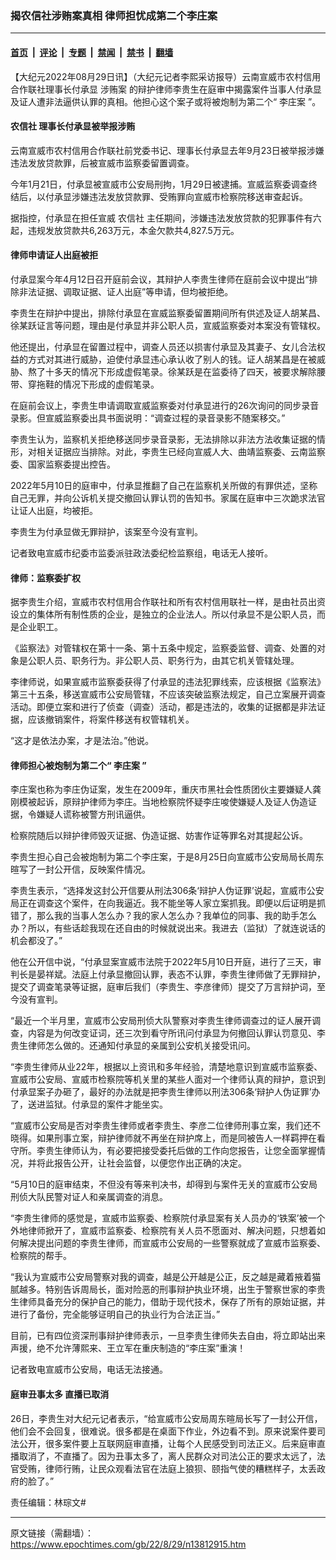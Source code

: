 ### 揭农信社涉贿案真相 律师担忧成第二个李庄案

---

#### [首页](../../../..?n13812915) &nbsp;|&nbsp; [评论](../../../../../epoch-comment?n13812915) &nbsp;|&nbsp; [专题](../../../../../epoch-special?n13812915) &nbsp;|&nbsp; [禁闻](../../../../../epoch-news?n13812915) &nbsp;|&nbsp; [禁书](../../../../../books?n13812915) &nbsp;|&nbsp; [翻墙](https://github.com/gfw-breaker/nogfw/blob/master/README.md?n13812915)


<div class="post_content" id="artbody" itemprop="articleBody">
 <!-- article content begin -->
 <p>
  【大纪元2022年08月29日讯】（大纪元记者李熙采访报导）云南宣威市农村信用合作联社理事长付承显
  <ok href="https://www.epochtimes.com/gb/tag/%E6%B6%89%E8%B4%BF%E6%A1%88.html">
   涉贿案
  </ok>
  的辩护律师李贵生在庭审中揭露案件当事人付承显及证人遭非法逼供认罪的真相。他担心这个案子或将被炮制为第二个“
  <ok href="https://www.epochtimes.com/gb/tag/%E6%9D%8E%E5%BA%84%E6%A1%88.html">
   李庄案
  </ok>
  ”。
 </p>
 <h4>
  <ok href="https://www.epochtimes.com/gb/tag/%E5%86%9C%E4%BF%A1%E7%A4%BE.html">
   农信社
  </ok>
  理事长付承显被举报涉贿
 </h4>
 <p>
  云南宣威市农村信用合作联社前党委书记、理事长付承显去年9月23日被举报涉嫌违法发放贷款罪，后被宣威市监察委留置调查。
 </p>
 <p>
  今年1月21日，付承显被宣威市公安局刑拘，1月29日被逮捕。宣威监察委调查终结后，以付承显涉嫌违法发放贷款罪、受贿罪向宣威市检察院移送审查起诉。
 </p>
 <p>
  据指控，付承显在担任宣威
  <ok href="https://www.epochtimes.com/gb/tag/%E5%86%9C%E4%BF%A1%E7%A4%BE.html">
   农信社
  </ok>
  主任期间，涉嫌违法发放贷款的犯罪事件有六起，违规发放贷款共6,263万元，本金欠款共4,827.5万元。
 </p>
 <h4>
  律师申请证人出庭被拒
 </h4>
 <p>
  付承显案今年4月12日召开庭前会议，其辩护人李贵生律师在庭前会议中提出“排除非法证据、调取证据、证人出庭”等申请，但均被拒绝。
 </p>
 <p>
  李贵生在辩护中提出，排除付承显在宣威监察委留置期间所有供述及证人胡某昌、徐某跃证言等问题，理由是付承显并非公职人员，宣威监察委对本案没有管辖权。
 </p>
 <p>
  他还提出，付承显在留置过程中，调查人员还以损害付承显及其妻子、女儿合法权益的方式对其进行威胁，迫使付承显违心承认收了别人的钱。证人胡某昌是在被威胁、熬了十多天的情况下形成虚假笔录。徐某跃是在监委待了四天，被要求解除腰带、穿拖鞋的情况下形成的虚假笔录。
 </p>
 <p>
  在庭前会议上，李贵生申请调取宣威监察委对付承显进行的26次询问的同步录音录影。但宣威监察委出具书面说明：“调查过程的录音录影不随案移交。”
 </p>
 <p>
  李贵生认为，监察机关拒绝移送同步录音录影，无法排除以非法方法收集证据的情形，对相关证据应当排除。对此，李贵生已经向宣威人大、曲靖监察委、云南监察委、国家监察委提出控告。
 </p>
 <p>
  2022年5月10日的庭审中，付承显推翻了自己在监察机关所做的有罪供述，坚称自己无罪，并向公诉机关提交撤回认罪认罚的告知书。家属在庭审中三次跪求法官让证人出庭，均被拒。
 </p>
 <p>
  李贵生为付承显做无罪辩护，该案至今没有宣判。
 </p>
 <p>
  记者致电宣威市纪委市监委派驻政法委纪检监察组，电话无人接听。
 </p>
 <h4>
  律师：监察委扩权
 </h4>
 <p>
  据李贵生介绍，宣威市农村信用合作联社和所有农村信用联社一样，是由社员出资设立的集体所有制性质的企业，是独立的企业法人。所以付承显不是公职人员，而是企业职工。
 </p>
 <p>
  《监察法》对管辖权在第十一条、第十五条中规定，监察委监督、调查、处置的对象是公职人员、职务行为。非公职人员、职务行为，由其它机关管辖处理。
 </p>
 <p>
  李律师说，如果宣威市监察委获得了付承显的违法犯罪线索，应该根据《监察法》第三十五条，移送宣威市公安局管辖，不应该突破监察法规定，自己立案展开调查活动。即便立案和进行了侦查（调查）活动，都是违法的，收集的证据都是非法证据，应该撤销案件，将案件移送有权管辖机关。
 </p>
 <p>
  “这才是依法办案，才是法治。”他说。
 </p>
 <h4>
  律师担心被炮制为第二个“
  <ok href="https://www.epochtimes.com/gb/tag/%E6%9D%8E%E5%BA%84%E6%A1%88.html">
   李庄案
  </ok>
  ”
 </h4>
 <p>
  李庄案也称为李庄伪证案，发生在2009年，重庆市黑社会性质团伙主要嫌疑人龚刚模被起诉，原辩护律师为李庄。当地检察院怀疑李庄唆使嫌疑人及证人伪造证据，令嫌疑人谎称被警方刑讯逼供。
 </p>
 <p>
  检察院随后以辩护律师毁灭证据、伪造证据、妨害作证等罪名对其提起公诉。
 </p>
 <p>
  李贵生担心自己会被炮制为第二个李庄案，于是8月25日向宣威市公安局局长周东暄写了一封公开信，反映案件情况。
 </p>
 <p>
  李贵生表示，“选择发这封公开信要从刑法306条‘辩护人伪证罪’说起，宣威市公安局正在调查这个案件，在向我逼近。我不能坐等人家立案抓我。即便以后证明是抓错了，那么我的当事人怎么办？我的家人怎么办？我单位的同事、我的助手怎么办？所以，有些话趁我现在还自由的时候就说出来。我进去（监狱）了就连说话的机会都没了。”
 </p>
 <p>
  他在公开信中说，“付承显案宣威市法院于2022年5月10日开庭，进行了三天，审判长是晏祥斌。法庭上付承显撤回认罪，表态不认罪，李贵生律师做了无罪辩护，提交了调查笔录等证据，庭审后我们（李贵生、李彦律师）提交了万言辩护词，至今没有宣判。
 </p>
 <p>
  “最近一个半月里，宣威市公安局刑侦大队警察对李贵生律师调查过的证人展开调查，内容是为何改变证词，还三次到看守所讯问付承显为何撤回认罪认罚意见、李贵生律师怎么做的。还通知付承显的亲属到公安机关接受讯问。
 </p>
 <p>
  “李贵生律师从业22年，根据以上资讯和多年经验，清楚地意识到宣威市监察委、宣威市公安局、宣威市检察院等机关里的某些人面对一个律师认真的辩护，意识到付承显案子办砸了，最好的办法就是把李贵生律师以刑法306条‘辩护人伪证罪’办了，送进监狱。付承显的案件才能坐实。
 </p>
 <p>
  “宣威市公安局是否对李贵生律师或者李贵生、李彦二位律师刑事立案，我们还不晓得。如果刑事立案，辩护律师就不再坐在辩护席上，而是同被告人一样羁押在看守所。李贵生律师认为，有必要把接受委托后做的工作向您报告，让您全面掌握情况，并将此报告公开，让社会监督，以便您作出正确的决定。
 </p>
 <p>
  “5月10日的庭审结束，不但没有等来判决书，却得到与案件无关的宣威市公安局刑侦大队民警对证人和亲属调查的消息。
 </p>
 <p>
  “李贵生律师的感觉是，宣威市监察委、检察院付承显案有关人员办的‘铁案’被一个外地律师掀开了，宣威市监察委、检察院有关人员不愿面对、解决问题，只想着如何解决提出问题的李贵生律师，而宣威市公安局的一些警察就成了宣威市监察委、检察院的帮手。
 </p>
 <p>
  “我认为宣威市公安局警察对我的调查，越是公开越是公正，反之越是藏着掖着猫腻越多。特别告诉周局长，面对险恶的刑事辩护执业环境，出生于警察世家的李贵生律师具备充分的保护自己的能力，借助于现代技术，保存了所有的原始证据，并进行了备份，完全能够证明自己的执业行为合法正当。”
 </p>
 <p>
  目前，已有四位资深刑事辩护律师表示，一旦李贵生律师失去自由，将立即站出来声援，绝不允许薄熙来、王立军在重庆制造的“李庄案”重演！
 </p>
 <p>
  记者致电宣威市公安局，电话无法接通。
 </p>
 <h4>
  庭审丑事太多 直播已取消
 </h4>
 <p>
  26日，李贵生对大纪元记者表示，“给宣威市公安局周东暄局长写了一封公开信，他们会不会回复，很难说。很多都是在桌面下作业，外边看不到。原来说案件要司法公开，很多案件要上互联网庭审直播，让每个人民感受到司法正义。后来庭审直播取消了，不直播了。因为丑事太多了，离人民群众对司法公正的要求太远了，法官受贿，律师行贿，让民众观看法官在法庭上狼狈、颐指气使的糟糕样子，太丢政府的脸了。”
 </p>
 <p>
  责任编辑：林琮文#
 </p>
 <!-- article content end -->
 <div id="below_article_ad">
 </div>
</div>


---

原文链接（需翻墙）：https://www.epochtimes.com/gb/22/8/29/n13812915.htm